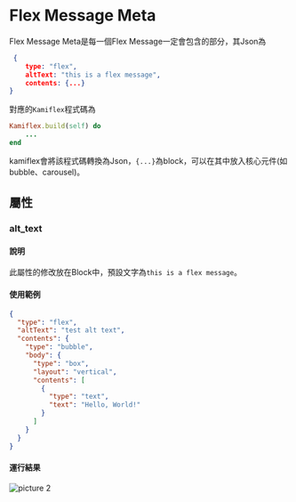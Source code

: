 # Flex Message Meta
Flex Message Meta是每一個Flex Message一定會包含的部分，其Json為
```json
 {
    type: "flex",
    altText: "this is a flex message",
    contents: {...}
}
```
對應的`Kamiflex`程式碼為
```ruby
Kamiflex.build(self) do
    ...
end
```
kamiflex會將該程式碼轉換為Json，`{...}`為block，可以在其中放入核心元件(如bubble、carousel)。

## 屬性
### alt_text
#### 說明
此屬性的修改放在Block中，預設文字為`this is a flex message`。
#### 使用範例
```json
{
  "type": "flex",
  "altText": "test alt text",
  "contents": {
    "type": "bubble",
    "body": {
      "type": "box",
      "layout": "vertical",
      "contents": [
        {
          "type": "text",
          "text": "Hello, World!"
        }
      ]
    }
  }
}

```
#### 運行結果
![picture 2](/images/flex_Message_meta-856a06e4a473cc80f7d9bf83ed2107c349830e0f43f4e7a80a1bde98af297b9d.jpeg)
 


